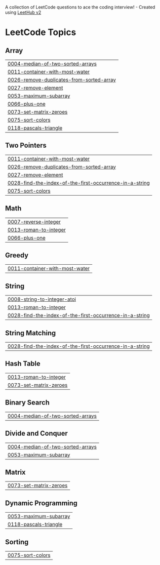 A collection of LeetCode questions to ace the coding interview! - Created using [LeetHub v2](https://github.com/arunbhardwaj/LeetHub-2.0)
<!---LeetCode Topics Start-->
# LeetCode Topics
## Array
|  |
| ------- |
| [0004-median-of-two-sorted-arrays](https://github.com/KhushSoni180204/Leet_code/tree/master/0004-median-of-two-sorted-arrays) |
| [0011-container-with-most-water](https://github.com/KhushSoni180204/Leet_code/tree/master/0011-container-with-most-water) |
| [0026-remove-duplicates-from-sorted-array](https://github.com/KhushSoni180204/Leet_code/tree/master/0026-remove-duplicates-from-sorted-array) |
| [0027-remove-element](https://github.com/KhushSoni180204/Leet_code/tree/master/0027-remove-element) |
| [0053-maximum-subarray](https://github.com/KhushSoni180204/Leet_code/tree/master/0053-maximum-subarray) |
| [0066-plus-one](https://github.com/KhushSoni180204/Leet_code/tree/master/0066-plus-one) |
| [0073-set-matrix-zeroes](https://github.com/KhushSoni180204/Leet_code/tree/master/0073-set-matrix-zeroes) |
| [0075-sort-colors](https://github.com/KhushSoni180204/Leet_code/tree/master/0075-sort-colors) |
| [0118-pascals-triangle](https://github.com/KhushSoni180204/Leet_code/tree/master/0118-pascals-triangle) |
## Two Pointers
|  |
| ------- |
| [0011-container-with-most-water](https://github.com/KhushSoni180204/Leet_code/tree/master/0011-container-with-most-water) |
| [0026-remove-duplicates-from-sorted-array](https://github.com/KhushSoni180204/Leet_code/tree/master/0026-remove-duplicates-from-sorted-array) |
| [0027-remove-element](https://github.com/KhushSoni180204/Leet_code/tree/master/0027-remove-element) |
| [0028-find-the-index-of-the-first-occurrence-in-a-string](https://github.com/KhushSoni180204/Leet_code/tree/master/0028-find-the-index-of-the-first-occurrence-in-a-string) |
| [0075-sort-colors](https://github.com/KhushSoni180204/Leet_code/tree/master/0075-sort-colors) |
## Math
|  |
| ------- |
| [0007-reverse-integer](https://github.com/KhushSoni180204/Leet_code/tree/master/0007-reverse-integer) |
| [0013-roman-to-integer](https://github.com/KhushSoni180204/Leet_code/tree/master/0013-roman-to-integer) |
| [0066-plus-one](https://github.com/KhushSoni180204/Leet_code/tree/master/0066-plus-one) |
## Greedy
|  |
| ------- |
| [0011-container-with-most-water](https://github.com/KhushSoni180204/Leet_code/tree/master/0011-container-with-most-water) |
## String
|  |
| ------- |
| [0008-string-to-integer-atoi](https://github.com/KhushSoni180204/Leet_code/tree/master/0008-string-to-integer-atoi) |
| [0013-roman-to-integer](https://github.com/KhushSoni180204/Leet_code/tree/master/0013-roman-to-integer) |
| [0028-find-the-index-of-the-first-occurrence-in-a-string](https://github.com/KhushSoni180204/Leet_code/tree/master/0028-find-the-index-of-the-first-occurrence-in-a-string) |
## String Matching
|  |
| ------- |
| [0028-find-the-index-of-the-first-occurrence-in-a-string](https://github.com/KhushSoni180204/Leet_code/tree/master/0028-find-the-index-of-the-first-occurrence-in-a-string) |
## Hash Table
|  |
| ------- |
| [0013-roman-to-integer](https://github.com/KhushSoni180204/Leet_code/tree/master/0013-roman-to-integer) |
| [0073-set-matrix-zeroes](https://github.com/KhushSoni180204/Leet_code/tree/master/0073-set-matrix-zeroes) |
## Binary Search
|  |
| ------- |
| [0004-median-of-two-sorted-arrays](https://github.com/KhushSoni180204/Leet_code/tree/master/0004-median-of-two-sorted-arrays) |
## Divide and Conquer
|  |
| ------- |
| [0004-median-of-two-sorted-arrays](https://github.com/KhushSoni180204/Leet_code/tree/master/0004-median-of-two-sorted-arrays) |
| [0053-maximum-subarray](https://github.com/KhushSoni180204/Leet_code/tree/master/0053-maximum-subarray) |
## Matrix
|  |
| ------- |
| [0073-set-matrix-zeroes](https://github.com/KhushSoni180204/Leet_code/tree/master/0073-set-matrix-zeroes) |
## Dynamic Programming
|  |
| ------- |
| [0053-maximum-subarray](https://github.com/KhushSoni180204/Leet_code/tree/master/0053-maximum-subarray) |
| [0118-pascals-triangle](https://github.com/KhushSoni180204/Leet_code/tree/master/0118-pascals-triangle) |
## Sorting
|  |
| ------- |
| [0075-sort-colors](https://github.com/KhushSoni180204/Leet_code/tree/master/0075-sort-colors) |
<!---LeetCode Topics End-->